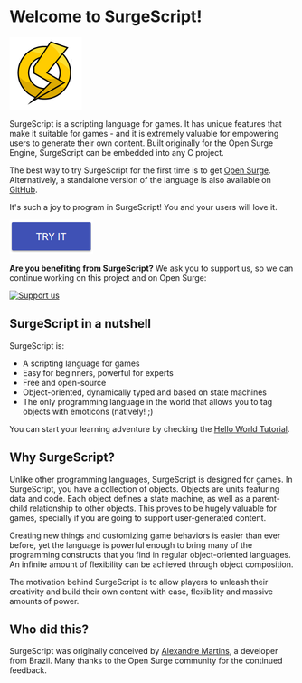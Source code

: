 Welcome to SurgeScript!
=======================

![SurgeScript](img/opensurge.png)

SurgeScript is a scripting language for games. It has unique features that make it suitable for games - and it is extremely valuable for empowering users to generate their own content. Built originally for the Open Surge Engine, SurgeScript can be embedded into any C project.

The best way to try SurgeScript for the first time is to get [Open Surge](download#open-surge). Alternatively, a standalone version of the language is also available on [GitHub](download#standalone-version).

It's such a joy to program in SurgeScript! You and your users will love it.

[![Download](img/download.png)](download)

**Are you benefiting from SurgeScript?** We ask you to support us, so we can continue working on this project and on Open Surge:
 
[![Support us](https://www.paypalobjects.com/en_US/i/btn/btn_donateCC_LG.gif)](https://www.paypal.com/cgi-bin/webscr?cmd=_s-xclick&hosted_button_id=3WAZYYTB22KFG)

SurgeScript in a nutshell
-------------------------

SurgeScript is:

* A scripting language for games
* Easy for beginners, powerful for experts
* Free and open-source
* Object-oriented, dynamically typed and based on state machines
* The only programming language in the world that allows you to tag objects with emoticons (natively! ;)

You can start your learning adventure by checking the [Hello World Tutorial](tutorials/hello.md).

Why SurgeScript?
----------------

Unlike other programming languages, SurgeScript is designed for games. In SurgeScript, you have a collection of objects. Objects are units featuring data and code. Each object defines a state machine, as well as a parent-child relationship to other objects. This proves to be hugely valuable for games, specially if you are going to support user-generated content.

Creating new things and customizing game behaviors is easier than ever before, yet the language is powerful enough to bring many of the programming constructs that you find in regular object-oriented languages. An infinite amount of flexibility can be achieved through object composition.

The motivation behind SurgeScript is to allow players to unleash their creativity and build their own content with ease, flexibility and massive amounts of power.

Who did this?
-------------
SurgeScript was originally conceived by [Alexandre Martins](https://github.com/alemart), a developer from Brazil. Many thanks to the Open Surge community for the continued feedback.